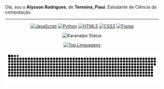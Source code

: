 Olá, sou o **Alysson Rodrigues**, de **Teresina, Piauí**. Estudante de Ciência da computação.

------------------
  <p align="center">
    <a href="https://developer.mozilla.org/en-US/docs/Web/JavaScript" target="_blank" rel="noreferrer"> <img src="https://raw.githubusercontent.com/danielcranney/readme-generator/main/public/icons/skills/javascript-colored.svg" width="36" height="36" alt="JavaScript" /></a>
    <a href="https://www.python.org/" target="_blank" rel="noreferrer"><img src="https://raw.githubusercontent.com/danielcranney/readme-generator/main/public/icons/skills/python-colored.svg" width="36" height="36" alt="Python" /></a>
    <a href="https://developer.mozilla.org/en-US/docs/Glossary/HTML5" target="_blank" rel="noreferrer"><img src="https://raw.githubusercontent.com/danielcranney/readme-generator/main/public/icons/skills/html5-colored.svg" width="36" height="36" alt="HTML5" /></a>
    <a href="https://www.w3.org/TR/CSS/#css" target="_blank" rel="noreferrer"><img src="https://raw.githubusercontent.com/danielcranney/readme-generator/main/public/icons/skills/css3-colored.svg" width="36" height="36" alt="CSS3" /></a>
    <a href="https://www.figma.com/" target="_blank" rel="noreferrer"><img src="https://raw.githubusercontent.com/danielcranney/readme-generator/main/public/icons/skills/figma-colored.svg" width="36" height="36" alt="Figma" /></a>
  </p>

<div align="center">

  ![Karanalpe Status](https://github-readme-stats.vercel.app/api?username=alyssonfx&theme=tokyonight&show_icons=true)</a>

  [![Top Linguagens](https://github-readme-stats.vercel.app/api/top-langs/?username=alyssonfx&theme=tokyonight)](https://github.com/alyssonfx/README.md)</a>

</div>

<div align="center">
  
  ![Snake Git](https://github.com/AlyssonFx/snakegithub/blob/main/snake.svg)
  
</div>
